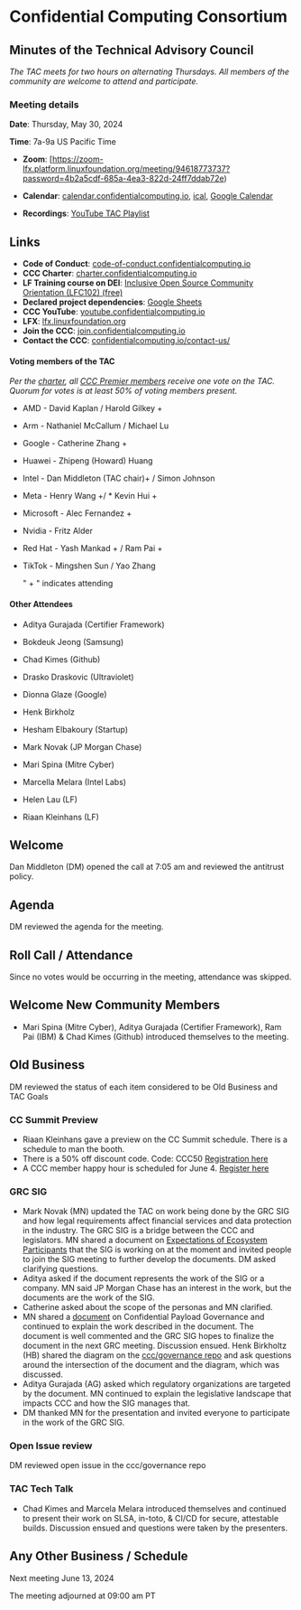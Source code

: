 # Confidential Computing Consortium

## Minutes of the Technical Advisory Council

*The TAC meets for two hours on alternating Thursdays. All members of the community are welcome to attend and participate.*

### Meeting details

**Date**: Thursday, May 30, 2024   

**Time**: 7a-9a US Pacific Time

* **Zoom**: [https://zoom-lfx.platform.linuxfoundation.org/meeting/94618773737?password=4b2a5cdf-685a-4ea3-822d-24ff7ddab72e) 

* **Calendar**: [calendar.confidentialcomputing.io](https://calendar.confidentialcomputing.io),
[ical](https://calendar.google.com/calendar/ical/c\_c0pcihr7n2n1k3a38i32d9ag10%40group.calendar.google.com/public/basic.ics),
[Google Calendar](https://calendar.google.com/calendar/u/0/r?cid=c\_c0pcihr7n2n1k3a38i32d9ag10@group.calendar.google.com)

* **Recordings**: [YouTube TAC Playlist](https://www.youtube.com/playlist?list=PLmfkUJc39uMjaB_I1dYW72I44kr9QzG_B)

## Links

* **Code of Conduct**: [code-of-conduct.confidentialcomputing.io](https://code-of-conduct.confidentialcomputing.io)
* **CCC Charter**: [charter.confidentialcomputing.io](https://charter.confidentialcomputing.io)
* **LF Training course on DEI**: [Inclusive Open Source Community Orientation (LFC102) (free)](https://training.linuxfoundation.org/training/inclusive-open-source-community-orientation-lfc102/)
* **Declared project dependencies**: [Google Sheets](https://docs.google.com/spreadsheets/d/1UKnbbGWXYLjnPZsox3zmYo59nv3XSXjePfas5E2fER0/edit#gid=0)
* **CCC YouTube**: [youtube.confidentialcomputing.io](https://youtube.confidentialcomputing.io)
* **LFX**: [lfx.linuxfoundation.org](https://lfx.linuxfoundation.org)
* **Join the CCC**: [join.confidentialcomputing.io](https://join.confidentialcomputing.io)
* **Contact the CCC**: [confidentialcomputing.io/contact-us/](https://confidentialcomputing.io/contact-us/)


#### Voting members of the TAC

*Per the [charter](https://charter.confidentialcomputing.io), all [CCC Premier members](https://confidentialcomputing.io/members/) receive one vote on the TAC. Quorum for votes is at least 50% of voting members present.*

* AMD - David Kaplan / Harold Gilkey +
* Arm - Nathaniel McCallum   / Michael Lu
* Google - Catherine Zhang +
* Huawei - Zhipeng (Howard) Huang 
* Intel - Dan Middleton (TAC chair)+   / Simon Johnson
* Meta -  Henry Wang +/ * Kevin Hui +
* Microsoft - Alec Fernandez +
* Nvidia - Fritz Alder 
* Red Hat - Yash Mankad + / Ram Pai +
* TikTok - Mingshen Sun   / Yao Zhang

   " + " indicates attending

#### Other Attendees

* Aditya Gurajada (Certifier Framework)
* Bokdeuk Jeong (Samsung)
* Chad Kimes (Github)
* Drasko Draskovic (Ultraviolet)
* Dionna Glaze (Google)
* Henk Birkholz
* Hesham Elbakoury (Startup)
* Mark Novak (JP Morgan Chase)
* Mari Spina (Mitre Cyber)
* Marcella Melara (Intel Labs)

* Helen Lau (LF)
* Riaan Kleinhans (LF)

## Welcome

Dan Middleton (DM) opened the call at 7:05 am and reviewed the antitrust policy. 

## Agenda 

DM reviewed the agenda for the meeting. 

## Roll Call / Attendance

Since no votes would be occurring in the meeting, attendance was skipped. 

## Welcome New Community Members

* Mari Spina (Mitre Cyber), Aditya Gurajada (Certifier Framework), Ram Pai (IBM) & Chad Kimes (Github) introduced themselves to the meeting.


## Old Business

DM reviewed the status of each item considered to be Old Business and TAC Goals

### CC Summit Preview

* Riaan Kleinhans gave a preview on the CC Summit schedule. There is a schedule to man the booth.
* There is a 50% off discount code. Code: CCC50 [Registration here](https://www.confidentialcomputingsummit.com/?utm_source=Email&utm_medium=partner-promo-kit&utm_campaign=CCS24&utm_term=2024&utm_content=partner-promo-kit-ccc)
* A CCC member happy hour is scheduled for June 4. [Register here](https://lu.ma/6zazvj0a)


### GRC SIG 
* Mark Novak (MN) updated the TAC on work being done by the GRC SIG and how legal requirements affect financial services and data protection in the industry. The GRC SIG is a bridge between the CCC and legislators. MN shared a document on [Expectations of Ecosystem Participants](https://docs.google.com/document/d/1X10ymjFgUy5NGPKs6Z3F_ERPwrgRuK23-9F2h3-LbWw/edit) that the SIG is working on at the moment and invited people to join the SIG meeting to further develop the documents. DM asked clarifying questions.
* Aditya asked if the document represents the work of the SIG or a company. MN said JP Morgan Chase has an interest in the work, but the documents are the work of the SIG.
* Catherine asked about the scope of the personas and MN clarified.
* MN shared a [document](https://docs.google.com/document/d/1jzoEWmPCeAWV_g6kcJ3pzX9_UdljraM_2qVnwW8sT_s/edit#heading=h.wir5oj6loeqt) on Confidential Payload Governance and continued to explain the work described in the document. The document is well commented and the GRC SIG hopes to finalize the document in the next GRC meeting. Discussion ensued. Henk Birkholtz (HB) shared the diagram on the [ccc/governance repo](https://github.com/confidential-computing/governance/blob/main/terminology/Full-Table.jpg)  and ask questions around the intersection of the document and the diagram, which was discussed.
* Aditya Gurajada (AG) asked which regulatory organizations are targeted by the document. MN continued to explain the legislative landscape that impacts CCC and how the SIG manages that. 
* DM thanked MN for the presentation and invited everyone to participate in the work of the GRC SIG.

### Open Issue review
DM reviewed open issue in the ccc/governance repo

### TAC Tech Talk

* Chad Kimes and Marcela Melara introduced themselves and continued to present their work on SLSA, in-toto, & CI/CD for secure, attestable builds. Discussion ensued and questions were taken by the presenters.

## Any Other Business / Schedule

Next meeting June 13, 2024

The meeting adjourned at 09:00 am PT

